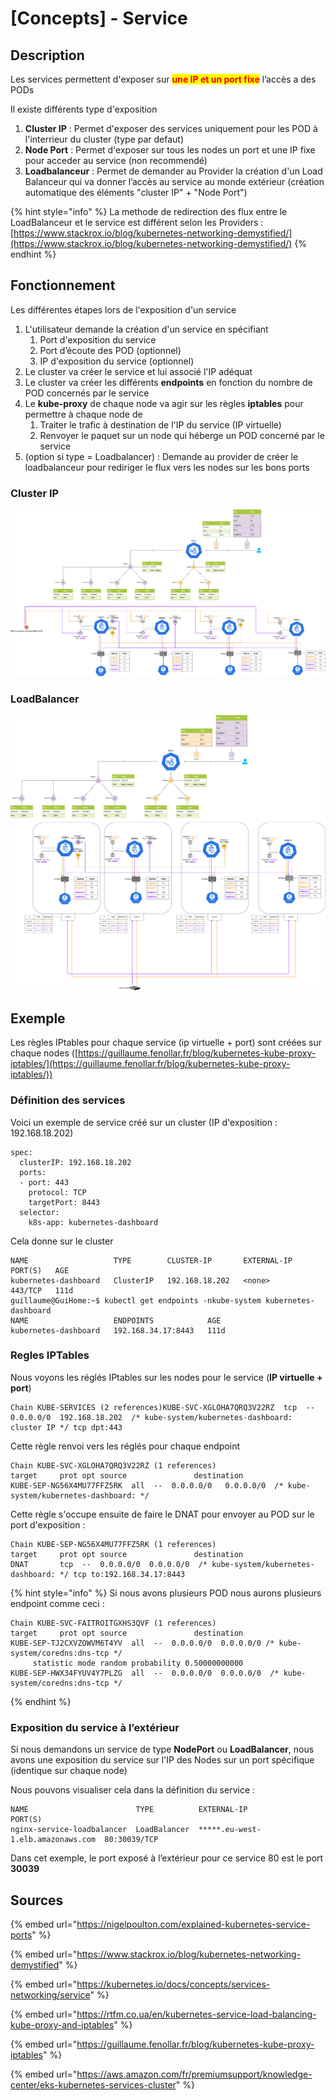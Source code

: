 # \[Concepts] - Service

## Description

Les services permettent d'exposer sur <mark style="color:red;">**une IP et un port fixe**</mark> l’accès a des PODs

Il existe différents type d'exposition

1. **Cluster IP** : Permet d'exposer des services uniquement pour les POD à l'interrieur du cluster (type par defaut)
2. **Node Port** : Permet d'exposer sur tous les nodes un port et une IP fixe pour acceder au service (non recommendé)
3. **Loadbalanceur** : Permet de demander au Provider la création d'un Load Balanceur qui va donner l’accès au service au monde extérieur (création automatique des éléments "cluster IP" + "Node Port")

{% hint style="info" %}
La methode de redirection des flux entre le LoadBalanceur et le service est différent selon les Providers : [https://www.stackrox.io/blog/kubernetes-networking-demystified/](https://www.stackrox.io/blog/kubernetes-networking-demystified/)
{% endhint %}

## Fonctionnement

Les différentes étapes lors de l'exposition d'un service

1. L'utilisateur demande la création d'un service en spécifiant
   1. Port d'exposition du service
   2. Port d’écoute des POD (optionnel)
   3. IP d'exposition du service (optionnel)
2. Le cluster va créer le service et lui associé l'IP adéquat
3. Le cluster va créer les différents **endpoints** en fonction du nombre de POD concernés par le service
4. Le **kube-proxy** de chaque node va agir sur les règles **iptables** pour permettre à chaque node de
   1. Traiter le trafic à destination de l'IP du service (IP virtuelle)
   2. Renvoyer le paquet sur un node qui héberge un POD concerné par le service
5. (option si type = Loadbalancer) : Demande au provider de créer le loadbalanceur pour rediriger le flux vers les nodes sur les bons ports

### Cluster IP

![](<../.gitbook/assets/Network K8S-Cluster IP.drawio.png>)

### LoadBalancer

![](<../.gitbook/assets/Network K8S-LoadBalancer.drawio (1).png>)

## Exemple

Les règles IPtables pour chaque service (ip virtuelle + port) sont créées sur chaque nodes ([https://guillaume.fenollar.fr/blog/kubernetes-kube-proxy-iptables/](https://guillaume.fenollar.fr/blog/kubernetes-kube-proxy-iptables/))

### Définition des services

Voici un exemple de service créé sur un cluster (IP d'exposition : 192.168.18.202)

```
spec:
  clusterIP: 192.168.18.202
  ports:
  - port: 443
    protocol: TCP
    targetPort: 8443
  selector:
    k8s-app: kubernetes-dashboard
```

Cela donne sur le cluster

```
NAME                   TYPE        CLUSTER-IP       EXTERNAL-IP   PORT(S)   AGE
kubernetes-dashboard   ClusterIP   192.168.18.202   <none>        443/TCP   111d
guillaume@GuiHome:~$ kubectl get endpoints -nkube-system kubernetes-dashboard
NAME                   ENDPOINTS            AGE
kubernetes-dashboard   192.168.34.17:8443   111d
```

### Regles IPTables

Nous voyons les réglés IPtables sur les nodes pour le service (**IP virtuelle + port**)

```
Chain KUBE-SERVICES (2 references)KUBE-SVC-XGLOHA7QRQ3V22RZ  tcp  --  0.0.0.0/0  192.168.18.202  /* kube-system/kubernetes-dashboard: cluster IP */ tcp dpt:443
```

Cette règle renvoi vers les réglés pour chaque endpoint

```
Chain KUBE-SVC-XGLOHA7QRQ3V22RZ (1 references)
target     prot opt source               destination         
KUBE-SEP-NG56X4MU77FFZ5RK  all  --  0.0.0.0/0   0.0.0.0/0  /* kube-system/kubernetes-dashboard: */
```

Cette règle s'occupe ensuite de faire le DNAT pour envoyer au POD sur le port d'exposition :&#x20;

```
Chain KUBE-SEP-NG56X4MU77FFZ5RK (1 references)
target     prot opt source               destination         
DNAT       tcp  --  0.0.0.0/0  0.0.0.0/0  /* kube-system/kubernetes-dashboard: */ tcp to:192.168.34.17:8443
```

{% hint style="info" %}
Si nous avons plusieurs POD nous aurons plusieurs endpoint comme ceci :&#x20;

```
Chain KUBE-SVC-FAITROITGXHS3QVF (1 references)
target     prot opt source               destination         
KUBE-SEP-TJ2CXVZOWVM6T4YV  all  --  0.0.0.0/0  0.0.0.0/0 /* kube-system/coredns:dns-tcp */ 
     statistic mode random probability 0.50000000000
KUBE-SEP-HWX34FYUV4Y7PLZG  all  --  0.0.0.0/0  0.0.0.0/0  /* kube-system/coredns:dns-tcp */
```
{% endhint %}

### Exposition du service à l’extérieur

Si nous demandons un service de type **NodePort** ou **LoadBalancer**, nous avons une exposition du service sur l'IP des Nodes sur un port spécifique (identique sur chaque node)

Nous pouvons visualiser cela dans la définition du service :&#x20;

```
NAME                        TYPE          EXTERNAL-IP                        PORT(S)
nginx-service-loadbalancer  LoadBalancer  *****.eu-west-1.elb.amazonaws.com  80:30039/TCP
```

Dans cet exemple, le port exposé à l’extérieur pour ce service 80 est le port **30039**



## Sources

{% embed url="https://nigelpoulton.com/explained-kubernetes-service-ports" %}

{% embed url="https://www.stackrox.io/blog/kubernetes-networking-demystified" %}

{% embed url="https://kubernetes.io/docs/concepts/services-networking/service" %}

{% embed url="https://rtfm.co.ua/en/kubernetes-service-load-balancing-kube-proxy-and-iptables" %}

{% embed url="https://guillaume.fenollar.fr/blog/kubernetes-kube-proxy-iptables" %}

{% embed url="https://aws.amazon.com/fr/premiumsupport/knowledge-center/eks-kubernetes-services-cluster" %}
